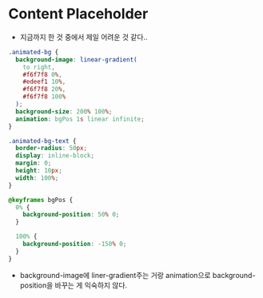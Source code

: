 # Content Placeholder

- 지금까지 한 것 중에서 제일 어려운 것 같다..

```css
.animated-bg {
  background-image: linear-gradient(
    to right,
    #f6f7f8 0%,
    #edeef1 10%,
    #f6f7f8 20%,
    #f6f7f8 100%
  );
  background-size: 200% 100%;
  animation: bgPos 1s linear infinite;
}

.animated-bg-text {
  border-radius: 50px;
  display: inline-block;
  margin: 0;
  height: 10px;
  width: 100%;
}

@keyframes bgPos {
  0% {
    background-position: 50% 0;
  }

  100% {
    background-position: -150% 0;
  }
}
```

- background-image에 liner-gradient주는 거랑 animation으로 background-position을 바꾸는 게 익숙하지 않다.
